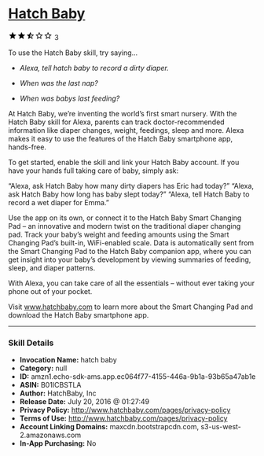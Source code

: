 # [Hatch Baby](http://alexa.amazon.com/#skills/amzn1.echo-sdk-ams.app.ec064f77-4155-446a-9b1a-93b65a47ab1e)
![2.6 stars](../../images/ic_star_black_18dp_1x.png)![2.6 stars](../../images/ic_star_black_18dp_1x.png)![2.6 stars](../../images/ic_star_half_black_18dp_1x.png)![2.6 stars](../../images/ic_star_border_black_18dp_1x.png)![2.6 stars](../../images/ic_star_border_black_18dp_1x.png) 3

To use the Hatch Baby skill, try saying...

* *Alexa, tell hatch baby to record a dirty diaper.*

* *When was the last nap?*

* *When was babys last feeding?*

At Hatch Baby, we’re inventing the world’s first smart nursery. With the Hatch Baby skill for Alexa, parents can track doctor-recommended information like diaper changes, weight, feedings, sleep and more. Alexa makes it easy to use the features of the Hatch Baby smartphone app, hands-free.

To get started, enable the skill and link your Hatch Baby account. If you have your hands full taking care of baby, simply ask:

“Alexa, ask Hatch Baby how many dirty diapers has Eric had today?”
“Alexa, ask Hatch Baby how long has baby slept today?”
“Alexa, tell Hatch Baby to record a wet diaper for Emma.”

Use the app on its own, or connect it to the Hatch Baby Smart Changing Pad – an innovative and modern twist on the traditional diaper changing pad. Track your baby’s weight and feeding amounts using the Smart Changing Pad’s built-in, WiFi-enabled scale. Data is automatically sent from the Smart Changing Pad to the Hatch Baby companion app, where you can get insight into your baby’s development by viewing summaries of feeding, sleep, and diaper patterns. 

With Alexa, you can take care of all the essentials – without ever taking your phone out of your pocket.

Visit www.hatchbaby.com to learn more about the Smart Changing Pad and download the Hatch Baby smartphone app.

***

### Skill Details

* **Invocation Name:** hatch baby
* **Category:** null
* **ID:** amzn1.echo-sdk-ams.app.ec064f77-4155-446a-9b1a-93b65a47ab1e
* **ASIN:** B01ICBSTLA
* **Author:** HatchBaby, Inc
* **Release Date:** July 20, 2016 @ 01:27:49
* **Privacy Policy:** http://www.hatchbaby.com/pages/privacy-policy
* **Terms of Use:** http://www.hatchbaby.com/pages/privacy-policy
* **Account Linking Domains:** maxcdn.bootstrapcdn.com, s3-us-west-2.amazonaws.com
* **In-App Purchasing:** No
